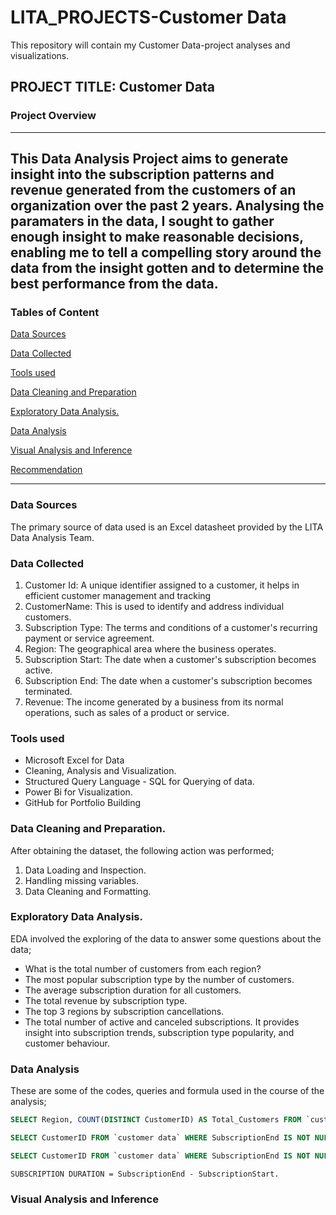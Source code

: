 # LITA_PROJECTS-Customer Data

This repository will contain my Customer Data-project analyses and visualizations.

## PROJECT TITLE: Customer Data

### Project Overview 
---
This Data Analysis Project aims to generate insight into the subscription patterns and revenue generated from the customers of an organization over the past 2 years. Analysing the paramaters in the data, I sought to gather enough insight to make reasonable decisions, enabling me to tell a compelling story around the data from the insight gotten and to determine the best performance from the data.
---
### Tables of Content
[Data Sources](#Data-Sources)

[Data Collected](#Data-Collected)

[Tools used](#Tools-used)

[Data Cleaning and Preparation](Data-Cleaning-and-Preparation)

[Exploratory Data Analysis.](Exploratory-Data-Analysis.)

[Data Analysis](Data-Analysis-Visual-Analysis-and-Inference)

[Visual Analysis and Inference](Visual-Analysis-and-Inference)

[Recommendation](Recommendation)

---

### Data Sources

The primary source of data used is an Excel datasheet provided by the LITA Data Analysis Team.

### Data Collected 

1. Customer Id: A unique identifier assigned to a customer, it helps in efficient customer management and tracking
2. CustomerName: This is used to identify and address individual customers.
3. Subscription Type: The terms and conditions of a customer's recurring payment or service agreement.
4. Region: The geographical area where the business operates.
5. Subscription Start: The date when a customer's subscription becomes active.
6. Subscription End:  The date when a customer's subscription becomes terminated.
7. Revenue: The income generated by a business from its normal operations, such as sales of a product or service.

### Tools used
- Microsoft Excel for Data
-  Cleaning, Analysis and Visualization.
- Structured Query Language - SQL for Querying of data.
- Power Bi for Visualization.
- GitHub for Portfolio Building

### Data Cleaning and Preparation.
After obtaining the dataset, the following action was performed;
1. Data Loading and Inspection.
2. Handling missing variables.
3. Data Cleaning and Formatting.

### Exploratory Data Analysis.
EDA involved the exploring of the data to answer some questions about the data;
- What is the total number of customers from each region?
- The most popular subscription type by the number of customers.
- The average subscription duration for all customers.
- The total revenue by subscription type.
- The top 3 regions by subscription cancellations.
- The total number of active and canceled subscriptions.
It provides insight into subscription trends, subscription type popularity, and customer behaviour.

### Data Analysis
These are some of the codes, queries and formula used in the course of the analysis;

```SQL
SELECT Region, COUNT(DISTINCT CustomerID) AS Total_Customers FROM `customer data` GROUP BY Region; 

SELECT CustomerID FROM `customer data` WHERE SubscriptionEnd IS NOT NULL AND DATEDIFF(SubscriptionEnd,SubscriptionStart) <= 180; 

SELECT CustomerID FROM `customer data` WHERE SubscriptionEnd IS NOT NULL AND DATEDIFF(SubscriptionEnd,SubscriptionStart) > 365;

```

```EXCEL
SUBSCRIPTION DURATION = SubscriptionEnd - SubscriptionStart.

```

### Visual Analysis and Inference












